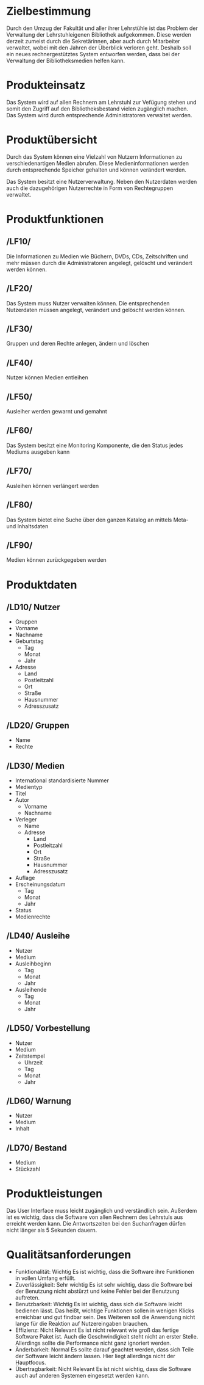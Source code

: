 
# Zielbestimmung

Durch den Umzug der Fakultät und aller ihrer Lehrstühle ist das Problem der Verwaltung der Lehrstuhleigenen Bibliothek aufgekommen. Diese werden derzeit zumeist durch die Sekretärinnen, aber auch durch Mitarbeiter verwaltet, wobei mit den Jahren der Überblick verloren geht. Deshalb soll ein neues rechnergestütztes System entworfen werden, dass bei der Verwaltung der Bibliotheksmedien helfen kann.

# Produkteinsatz

Das System wird auf allen Rechnern am Lehrstuhl zur Vefügung stehen und somit den Zugriff auf den Bibliotheksbestand vielen zugänglich machen. Das System wird durch entsprechende Administratoren verwaltet werden.

# Produktübersicht

Durch das System können eine Vielzahl von Nutzern Informationen zu verschiedenartigen Medien abrufen. Diese Medieninformationen werden durch entsprechende Speicher gehalten und können verändert werden.

Das System besitzt eine Nutzerverwaltung. Neben den Nutzerdaten werden auch die dazugehörigen Nutzerrechte in Form von Rechtegruppen verwaltet.

# Produktfunktionen

## /LF10/

Die Informationen zu Medien wie Büchern, DVDs, CDs, Zeitschriften und mehr müssen durch die Administratoren angelegt, gelöscht und verändert werden können.

## /LF20/

Das System muss Nutzer verwalten können. Die entsprechenden Nutzerdaten müssen angelegt, verändert und gelöscht werden können.  

## /LF30/
Gruppen und deren Rechte anlegen, ändern und löschen

## /LF40/
Nutzer können Medien entleihen

## /LF50/
Ausleiher werden gewarnt und gemahnt

## /LF60/
Das System besitzt eine Monitoring Komponente, die den Status jedes Mediums ausgeben kann

## /LF70/
Ausleihen können verlängert werden

## /LF80/
Das System bietet eine Suche über den ganzen Katalog an mittels Meta- und Inhaltsdaten

## /LF90/
Medien können zurückgegeben werden
  
# Produktdaten

## /LD10/ Nutzer
  * Gruppen
  * Vorname
  * Nachname
  * Geburtstag
    * Tag
	* Monat
	* Jahr
  * Adresse
    * Land
	* Postleitzahl
	* Ort
	* Straße
	* Hausnummer
	* Adresszusatz
	
## /LD20/ Gruppen
  * Name
  * Rechte
	
## /LD30/ Medien
  * International standardisierte Nummer
  * Medientyp
  * Titel
  * Autor
    * Vorname
	* Nachname
  * Verleger
    * Name
	* Adresse
      * Land
	  * Postleitzahl
	  * Ort
	  * Straße
	  * Hausnummer
	  * Adresszusatz
  * Auflage
  * Erscheinungsdatum
    * Tag
	* Monat
	* Jahr
  * Status
  * Medienrechte
	
## /LD40/ Ausleihe
  * Nutzer
  * Medium
  * Ausleihbeginn
    * Tag
	* Monat
	* Jahr
  * Ausleihende
	* Tag
	* Monat
	* Jahr
	
## /LD50/ Vorbestellung
  * Nutzer
  * Medium
  * Zeitstempel
	* Uhrzeit
	* Tag
	* Monat
	* Jahr
	
## /LD60/ Warnung
  * Nutzer
  * Medium
  * Inhalt
  
## /LD70/ Bestand
  * Medium
  * Stückzahl
	
# Produktleistungen

Das User Interface muss leicht zugänglich und verständlich sein. Außerdem ist es wichtig, dass die Software von allen Rechnern des Lehrstuls 
aus erreicht werden kann. Die Antwortszeiten bei den Suchanfragen dürfen nicht länger als 5 Sekunden dauern.
  
# Qualitätsanforderungen
  * Funktionalität: Wichtig
    Es ist wichtig, dass die Software ihre Funktionen in vollen Umfang erfüllt.
  * Zuverlässigkeit: Sehr wichtig
    Es ist sehr wichtig, dass die Software bei der Benutzung nicht abstürzt und keine Fehler bei der Benutzung auftreten.
  * Benutzbarkeit: Wichtig
    Es ist wichtig, dass sich die Software leicht bedienen lässt. Das heißt, wichtige Funktionen sollen in wenigen Klicks erreichbar und gut findbar sein.
	Des Weiteren soll die Anwendung nicht lange für die Reaktion auf Nutzereingaben brauchen.
  * Effizienz: Nicht Relevant
    Es ist nicht relevant wie groß das fertige Software Paket ist. Auch die Geschwindigkeit steht nicht an erster Stelle. Allerdings sollte die Performance
	nicht ganz ignoriert werden.
  * Änderbarkeit: Normal
    Es sollte darauf geachtet werden, dass sich Teile der Software leicht ändern lassen. Hier liegt allerdings nicht der Hauptfocus.
  * Übertragbarkeit: Nicht Relevant
    Es ist nicht wichtig, dass die Software auch auf anderen Systemen eingesetzt werden kann.
